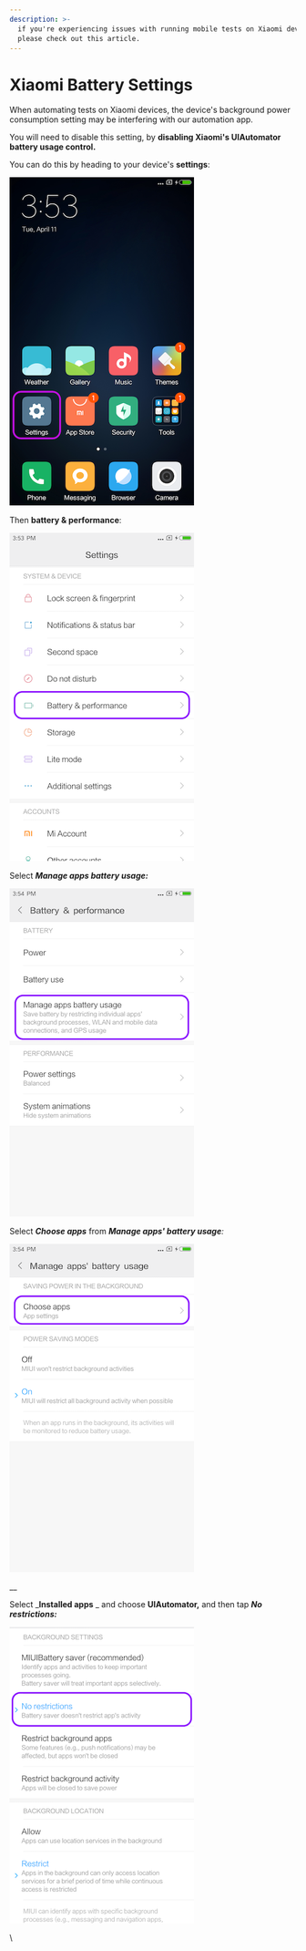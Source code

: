```yaml
---
description: >-
  if you're experiencing issues with running mobile tests on Xiaomi devices,
  please check out this article.
---
```


# Xiaomi Battery Settings

When automating tests on Xiaomi devices, the device's background power consumption setting may be interfering with our automation app.

You will need to disable this setting, by **disabling Xiaomi's UIAutomator battery usage control.**

You can do this by heading to your device's **settings**:

![](<../../.gitbook/assets/image (541) (1).png>)

Then **battery & performance**:

![](<../../.gitbook/assets/image (453) (1).png>)

Select _**Manage apps battery usage:**_

![](<../../.gitbook/assets/image (560).png>)

Select _**Choose apps**_ from _**Manage apps' battery usage**:_

![](<../../.gitbook/assets/image (457).png>)

__

Select _**Installed apps** _ and choose **UIAutomator,** and then tap _**No restrictions:**_

![](<../../.gitbook/assets/image (475).png>)

\
